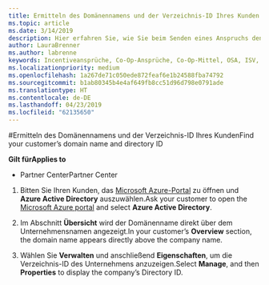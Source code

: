 ```yaml
---
title: Ermitteln des Domänennamens und der Verzeichnis-ID Ihres Kunden | Partner Center
ms.topic: article
ms.date: 3/14/2019
description: Hier erfahren Sie, wie Sie beim Senden eines Anspruchs den Domänennamen und die Verzeichnis-ID eines Kunden ermitteln.
author: LauraBrenner
ms.author: labrenne
keywords: Incentiveansprüche, Co-Op-Ansprüche, Co-Op-Mittel, OSA, ISV, Umsatzzuordnung, Domänenname, Verzeichnis-ID
ms.localizationpriority: medium
ms.openlocfilehash: 1a267de71c050ede872feaf6e1b24588fba74792
ms.sourcegitcommit: b1ab80345b4e4af649fb8cc51d96d798e0791ade
ms.translationtype: HT
ms.contentlocale: de-DE
ms.lasthandoff: 04/23/2019
ms.locfileid: "62135650"
---
```

#<a name="find-your-customers-domain-name-and-directory-id"></a><span data-ttu-id="1992b-104">Ermitteln des Domänennamens und der Verzeichnis-ID Ihres Kunden</span><span class="sxs-lookup"><span data-stu-id="1992b-104">Find your customer’s domain name and directory ID</span></span>

<span data-ttu-id="1992b-105">**Gilt für**</span><span class="sxs-lookup"><span data-stu-id="1992b-105">**Applies to**</span></span>

-  <span data-ttu-id="1992b-106">Partner Center</span><span class="sxs-lookup"><span data-stu-id="1992b-106">Partner Center</span></span>

1.  <span data-ttu-id="1992b-107">Bitten Sie Ihren Kunden, das [Microsoft Azure-Portal](https://ms.portal.azure.com/#home) zu öffnen und **Azure Active Directory** auszuwählen.</span><span class="sxs-lookup"><span data-stu-id="1992b-107">Ask your customer to open the [Microsoft Azure portal](https://ms.portal.azure.com/#home) and select **Azure Active Directory**.</span></span> 

2.  <span data-ttu-id="1992b-108">Im Abschnitt **Übersicht** wird der Domänenname direkt über dem Unternehmensnamen angezeigt.</span><span class="sxs-lookup"><span data-stu-id="1992b-108">In your customer’s **Overview** section, the domain name appears directly above the company name.</span></span>  

3.  <span data-ttu-id="1992b-109">Wählen Sie **Verwalten** und anschließend **Eigenschaften**, um die Verzeichnis-ID des Unternehmens anzuzeigen.</span><span class="sxs-lookup"><span data-stu-id="1992b-109">Select **Manage**, and then **Properties** to display the company’s Directory ID.</span></span>
